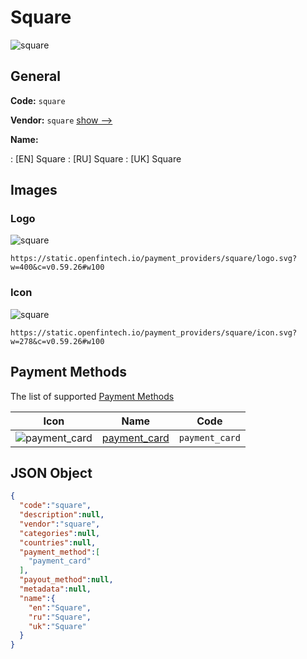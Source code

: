 
# Square 
![square](https://static.openfintech.io/payment_providers/square/logo.svg?w=400&c=v0.59.26#w100)  

## General 
 
**Code:** `square` 
 
**Vendor:** `square` [show -->](/vendors/square/) 
 
**Name:** 
 
:	[EN] Square 
:	[RU] Square 
:	[UK] Square 
 

## Images 

### Logo 
 
![square](https://static.openfintech.io/payment_providers/square/logo.svg?w=400&c=v0.59.26#w100)  

```
https://static.openfintech.io/payment_providers/square/logo.svg?w=400&c=v0.59.26#w100
```  

### Icon 
 
![square](https://static.openfintech.io/payment_providers/square/icon.svg?w=278&c=v0.59.26#w100)  

```
https://static.openfintech.io/payment_providers/square/icon.svg?w=278&c=v0.59.26#w100
```  

## Payment Methods 
 
The list of supported [Payment Methods](/payment-methods/) 

|Icon|Name|Code| 
|:---:|:---:|:---:| 
|![payment_card](https://static.openfintech.io/payment_methods/payment_card/icon.svg?w=278&c=v0.59.26#w100) |[payment_card](/payment-methods/payment_card/)|`payment_card`| 
 

## JSON Object 

```json
{
  "code":"square",
  "description":null,
  "vendor":"square",
  "categories":null,
  "countries":null,
  "payment_method":[
    "payment_card"
  ],
  "payout_method":null,
  "metadata":null,
  "name":{
    "en":"Square",
    "ru":"Square",
    "uk":"Square"
  }
}
```  
